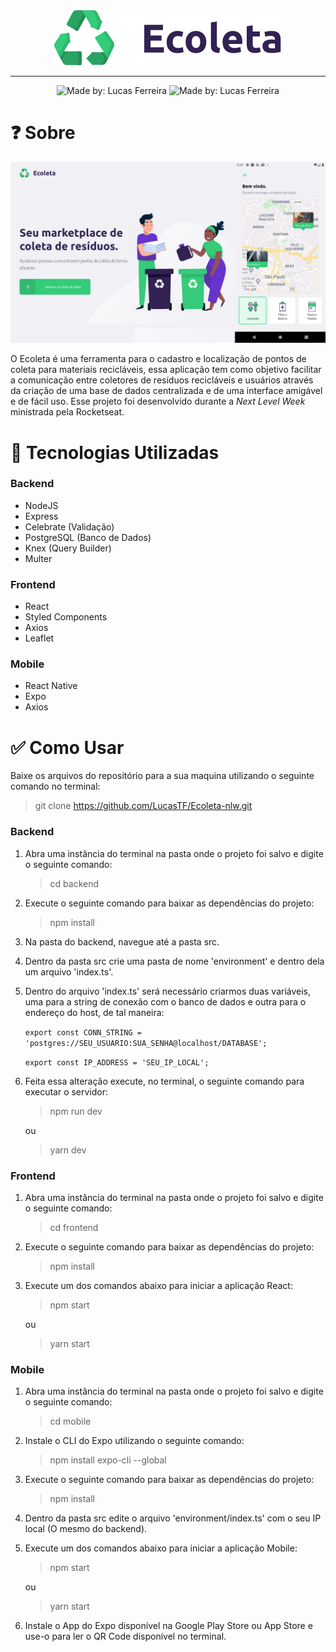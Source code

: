 <div align='center'>
<img src='./frontend/src/assets/svg/logo.svg' alt='Ecoleta' />

---

<img src='https://img.shields.io/badge/Made%20by-Lucas%20Ferreira-blue?style=flat-square' alt='Made by: Lucas Ferreira' />
<img src='https://img.shields.io/github/repo-size/LucasTF/Ecoleta-nlw?style=flat-square' alt='Made by: Lucas Ferreira' />

</div>

# ❓ Sobre

<div align='center'>
<img src='./app.png' alt='Ecoleta Frontend' />
</div>

O Ecoleta é uma ferramenta para o cadastro e localização de pontos de coleta para materiais recicláveis, essa aplicação tem como objetivo facilitar a comunicação entre coletores de resíduos recicláveis e usuários através da criação de uma base de dados centralizada e de uma interface amigável e de fácil uso. Esse projeto foi desenvolvido durante a _Next Level Week_ ministrada pela Rocketseat.

# 🔧 Tecnologias Utilizadas

### **Backend**

-   NodeJS
-   Express
-   Celebrate (Validação)
-   PostgreSQL (Banco de Dados)
-   Knex (Query Builder)
-   Multer

### **Frontend**

-   React
-   Styled Components
-   Axios
-   Leaflet

### **Mobile**

-   React Native
-   Expo
-   Axios

# ✅ Como Usar

Baixe os arquivos do repositório para a sua maquina utilizando o seguinte comando no terminal:

> git clone https://github.com/LucasTF/Ecoleta-nlw.git

### **Backend**

1. Abra uma instância do terminal na pasta onde o projeto foi salvo e digite o seguinte comando:

    > cd backend

2. Execute o seguinte comando para baixar as dependências do projeto:

    > npm install

3. Na pasta do backend, navegue até a pasta src.
4. Dentro da pasta src crie uma pasta de nome 'environment' e dentro dela um arquivo 'index.ts'.
5. Dentro do arquivo 'index.ts' será necessário criarmos duas variáveis, uma para a string de conexão com o banco de dados e outra para o endereço do host, de tal maneira:

    `export const CONN_STRING = 'postgres://SEU_USUARIO:SUA_SENHA@localhost/DATABASE';`

    `export const IP_ADDRESS = 'SEU_IP_LOCAL';`

6. Feita essa alteração execute, no terminal, o seguinte comando para executar o servidor:

    > npm run dev

    ou

    > yarn dev

### **Frontend**

1. Abra uma instância do terminal na pasta onde o projeto foi salvo e digite o seguinte comando:

    > cd frontend

2. Execute o seguinte comando para baixar as dependências do projeto:

    > npm install

3. Execute um dos comandos abaixo para iniciar a aplicação React:

    > npm start

    ou

    > yarn start

### **Mobile**

1. Abra uma instância do terminal na pasta onde o projeto foi salvo e digite o seguinte comando:

    > cd mobile

2. Instale o CLI do Expo utilizando o seguinte comando:

    > npm install expo-cli --global

3. Execute o seguinte comando para baixar as dependências do projeto:

    > npm install

4. Dentro da pasta src edite o arquivo 'environment/index.ts' com o seu IP local (O mesmo do backend).

5. Execute um dos comandos abaixo para iniciar a aplicação Mobile:

    > npm start

    ou

    > yarn start

6. Instale o App do Expo disponível na Google Play Store ou App Store e use-o para ler o QR Code disponível no terminal.
